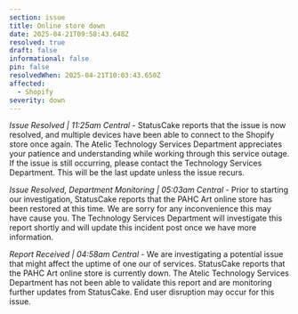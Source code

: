 ```yaml
---
section: issue
title: Online store down
date: 2025-04-21T09:58:43.648Z
resolved: true
draft: false
informational: false
pin: false
resolvedWhen: 2025-04-21T10:03:43.650Z
affected:
  - Shopify
severity: down
---
```

*Issue Resolved | 11:25am Central* - StatusCake reports that the issue is now resolved, and multiple devices have been able to connect to the Shopify store once again. The Atelic Technology Services Department appreciates your patience and understanding while working through this service outage. If the issue is still occurring, please contact the Technology Services Department. This will be the last update unless the issue recurs.

*Issue Resolved, Department Monitoring | 05:03am Central* - Prior to starting our investigation, StatusCake reports that the PAHC Art online store has been restored at this time. We are sorry for any inconvenience this may have cause you. The Technology Services Department will investigate this report shortly and will update this incident post once we have more information.

*Report Received | 04:58am Central* - We are investigating a potential issue that might affect the uptime of one our of services. StatusCake reports that the PAHC Art online store is currently down. The Atelic Technology Services Department has not been able to validate this report and are monitoring further updates from StatusCake. End user disruption may occur for this issue.